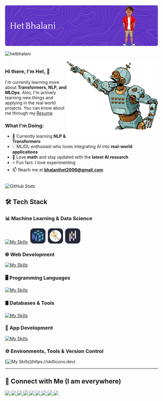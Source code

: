 
![Banner](https://github.com/hetbhalani/hetbhalani/blob/main/imgs/github-header-image.png?raw=true)
  
 <img align="left" src="https://komarev.com/ghpvc/?username=hetbhalani&label=Profile%20views&color=blueviolet&style=flat" alt="hetbhalani" /> 
 <br>
 <br>

<img  width="300px" height="250px" align="right" src="./imgs/artificial-intelligence-robot-point-vector-43479788-removebg-preview.png">


<link rel="stylesheet" align="left" href="https://cdnjs.cloudflare.com/ajax/libs/font-awesome/6.6.0/css/all.min.css" integrity="sha512-Kc323vGBEqzTmouAECnVceyQqyqdsSiqLQISBL29aUW4U/M7pSPA/gEUZQqv1cwx4OnYxTxve5UMg5GT6L4JJg==" crossorigin="anonymous" referrerpolicy="no-referrer" />

### Hi there, I'm Het,  👋

I'm currently learning more about **Transformers, NLP, and MLOps**. Also, I'm actively learning new things and applying in the real world projects. You can know about me through my [Resume](https://drive.google.com/file/d/1SOu2SZYA871z5jeLJp26pd3UjtB6uhH5/view?usp=sharing)

### What I'm Doing:
- 🌱 Currently learning **NLP & Transformers**  
- 💡 ML/DL enthusiast who loves integrating AI into **real-world applications**  
- 🔭 Love **math** and stay updated with the **latest AI research**  
- ⚡ Fun fact: I love experimenting
- 📫 Reach me at **bhalanihet2006@gmail.com**

<br>

<div align="left">
  <img src="https://github-readme-stats.vercel.app/api?username=hetbhalani&show_icons=true&theme=dark&hide_border=true&bg_color=0D1117&title_color=FFFFFF&icon_color=9B59B6&text_color=C9D1D9" alt="GitHub Stats" />
</div>

## 🛠️ Tech Stack

<div align="left">

  
### 📊 Machine Learning & Data Science
[![My Skills](https://skillicons.dev/icons?i=tensorflow,sklearn)](https://skillicons.dev)
<img width="" />
<img src="imgs/np-2.svg" height="50" alt="matplotlib logo"  />
<img width="" />
<img src="imgs/plt-2.svg" height="50" alt="matplotlib logo"  />
<img width="" />
<img src="imgs/pd-2.svg" height="50" alt="matplotlib logo"  />
   

### 🌐 Web Development
[![My Skills](https://skillicons.dev/icons?i=html,css,js,ts,react,express,nodejs,tailwind,bootstrap,dotnet,fastapi)](https://skillicons.dev)

### 🖥️ Programming Languages
[![My Skills](https://skillicons.dev/icons?i=c,cpp,cs,java,dart,py)](https://skillicons.dev)

### 🛢️ Databases & Tools
[![My Skills](https://skillicons.dev/icons?i=mongodb,sqlite,postman)](https://skillicons.dev)

### 📱 App Development
[![My Skills](https://skillicons.dev/icons?i=flutter)](https://skillicons.dev)

### ⚙️ Environments, Tools & Version Control
[![My Skills](https://skillicons.dev/icons?i=git,github,bash,linux,windows,discord,)](https://skillicons.dev)

</div>

---

## 🤝 Connect with Me (I am everywhere)

<p align="left">
  <a href="https://www.linkedin.com/in/het-bhalani-20403b2a8/" target="_blank">
    <img src="https://img.shields.io/badge/LinkedIn-%230077B5.svg?&style=for-the-badge&logo=linkedin&logoColor=white" />
  </a>
  
  <a href="https://x.com/het_bhalani" target="_blank">
    <img src="https://img.shields.io/badge/X_(Twitter)-000000?style=for-the-badge&logo=x&logoColor=white" />
  </a>
  
  <a href="https://www.reddit.com/user/Logical_Proposal_105/" target="_blank">
    <img src="https://img.shields.io/badge/Reddit-FF4500?style=for-the-badge&logo=reddit&logoColor=white" />
  </a>
  
  <a href="https://discord.gg/yngNJfq4" target="_blank">
    <img src="https://img.shields.io/badge/Discord-5865F2?style=for-the-badge&logo=discord&logoColor=white" />
  </a>
  
  <a href="https://www.kaggle.com/hetbhalani9" target="_blank">
    <img src="https://img.shields.io/badge/Kaggle-20BEFF?style=for-the-badge&logo=kaggle&logoColor=white" />
  </a>
  
  <a href="https://huggingface.co/hetbhalani" target="_blank">
    <img src="https://img.shields.io/badge/HuggingFace-FEA20D?style=for-the-badge&logo=huggingface&logoColor=white" />
  </a>
  
  <a href="https://www.instagram.com/het_bhalani__/" target="_blank">
    <img src="https://img.shields.io/badge/Instagram-E4405F?style=for-the-badge&logo=instagram&logoColor=white" />
  </a>
  
  <a href="https://dev.to/het_bhalani" target="_blank">
    <img src="https://img.shields.io/badge/DEV-000000?style=for-the-badge&logo=dev&logoColor=white" />
  </a>
  
  <a href="mailto:bhalanihet2006@gmai.com" target="_blank">
    <img src="https://img.shields.io/badge/Email-D14836?style=for-the-badge&logo=gmail&logoColor=white" />
  </a>
</p>
